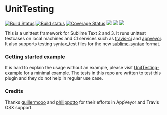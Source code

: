 UnitTesting
===================

[![Build Status](https://travis-ci.org/randy3k/UnitTesting.svg?branch=master)](https://travis-ci.org/randy3k/UnitTesting) 
[![Build status](https://ci.appveyor.com/api/projects/status/9nnjlnj6tetbxuqd/branch/master?svg=true)](https://ci.appveyor.com/project/randy3k/unittesting/branch/master)
[![Coverage Status](https://coveralls.io/repos/github/randy3k/UnitTesting/badge.svg?branch=master)](https://coveralls.io/github/randy3k/UnitTesting?branch=master)
<a href="https://packagecontrol.io/packages/UnitTesting"><img src="https://packagecontrol.herokuapp.com/downloads/UnitTesting.svg"></a>
<a href="https://www.paypal.me/randy3k/5usd" title="Donate to this project using Paypal"><img src="https://img.shields.io/badge/paypal-donate-blue.svg" /></a>
<a href="https://gratipay.com/~randy3k/" title="Donate to this project using Gratipay"><img src="https://img.shields.io/badge/gratipay-donate-yellow.svg" /></a>

This is a unittest framework for Sublime Text 2 and 3. It runs unittest testcases on local machines and CI services such as [travis-ci](https://travis-ci.org) and [appveyor](http://www.appveyor.com). It also supports testing syntax_test files for the new [sublime-syntax](https://www.sublimetext.com/docs/3/syntax.html) format.


### Getting started example

It is hard to explain the usage without an example, please visit [UnitTesting-example](https://github.com/randy3k/UnitTesting-example) for a minimal example. The tests in this repo are written to test this plugin and they do not help in regular use case.

### Credits
Thanks [guillermooo](https://github.com/guillermooo) and [philippotto](https://github.com/philippotto) for their efforts in AppVeyor and Travis OSX support. 

